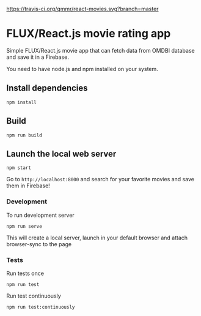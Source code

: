 https://travis-ci.org/qmmr/react-movies.svg?branch=master

# FLUX/React.js movie rating app

Simple FLUX/React.js movie app that can fetch data from OMDBI database and save it in a Firebase.

You need to have node.js and npm installed on your system.

## Install dependencies

`npm install`

## Build

`npm run build`

## Launch the local web server

`npm start`

Go to `http://localhost:8000` and search for your favorite movies and save them in Firebase!

### Development

To run development server

`npm run serve`

This will create a local server, launch in your default browser and attach browser-sync to the page

### Tests

Run tests once

`npm run test`

Run test continuously

`npm run test:continuously`
